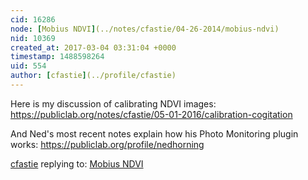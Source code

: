 ```yaml
---
cid: 16286
node: [Mobius NDVI](../notes/cfastie/04-26-2014/mobius-ndvi)
nid: 10369
created_at: 2017-03-04 03:31:04 +0000
timestamp: 1488598264
uid: 554
author: [cfastie](../profile/cfastie)
---
```


Here is my discussion of calibrating NDVI images: 
https://publiclab.org/notes/cfastie/05-01-2016/calibration-cogitation

And Ned's most recent notes explain how his Photo Monitoring plugin works:
https://publiclab.org/profile/nedhorning

[cfastie](../profile/cfastie) replying to: [Mobius NDVI](../notes/cfastie/04-26-2014/mobius-ndvi)

